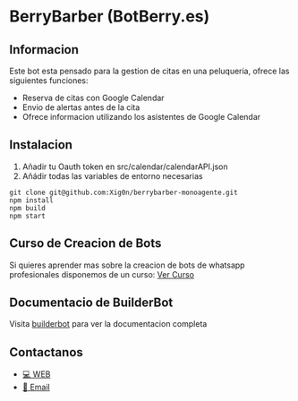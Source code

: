 # BerryBarber (BotBerry.es)
## Informacion
Este bot esta pensado para la gestion de citas en una peluqueria, ofrece las siguientes funciones:
- Reserva de citas con Google Calendar
- Envio de alertas antes de la cita
- Ofrece informacion utilizando los asistentes de Google Calendar


## Instalacion

1. Añadir tu Oauth token en src/calendar/calendarAPI.json
2. Añádir todas las variables de entorno necesarias

```
git clone git@github.com:Xig0n/berrybarber-monoagente.git
npm install
npm build
npm start
```

## Curso de Creacion de Bots

Si quieres aprender mas sobre la creacion de bots de whatsapp profesionales disponemos de un curso:
[Ver Curso](https://botberry.es/curso)


## Documentacio de BuilderBot

Visita [builderbot](https://www.builderbot.app/en) para ver la documentacion completa


## Contactanos
- [💻 WEB](https://botberry.es)
- [📧 Email](mail:hello@botberry.es)